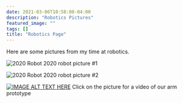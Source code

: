 ```yaml
---
date: 2021-03-06T10:58:08-04:00
description: "Robotics Pictures"
featured_image: ""
tags: []
title: "Robotics Page"
---
```


Here are some pictures from my time at robotics.

![2020 Robot](/images/2020robot.jpg)
2020 robot picture #1

![2020 Robot](/images/2020robot2.jpeg)
2020 robot picture #2

[![IMAGE ALT TEXT HERE](/images/jesrobot.png)](https://www.youtube.com/watch?v=sKo6U5YHaYQ)
Click on the picture for a video of our arm prototype

